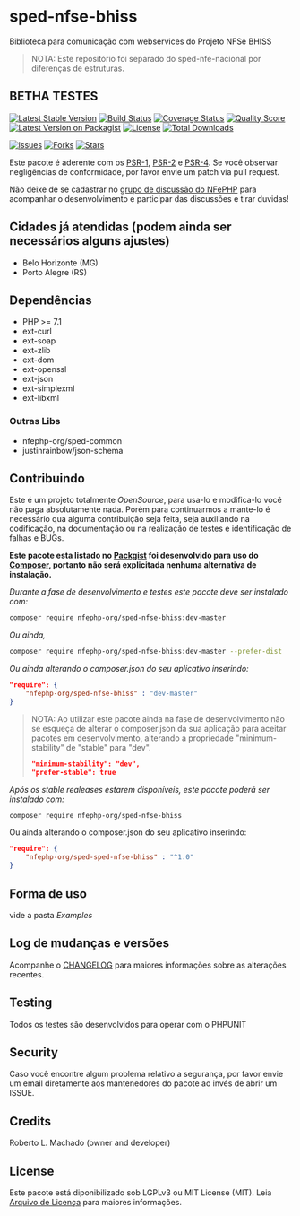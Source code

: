 # sped-nfse-bhiss

Biblioteca para comunicação com webservices do Projeto NFSe BHISS

> NOTA: Este repositório foi separado do sped-nfe-nacional por diferenças de estruturas.

## BETHA TESTES


[![Latest Stable Version][ico-stable]][link-packagist]
[![Build Status][ico-travis]][link-travis]
[![Coverage Status][ico-scrutinizer]][link-scrutinizer]
[![Quality Score][ico-code-quality]][link-code-quality]
[![Latest Version on Packagist][ico-version]][link-packagist]
[![License][ico-license]][link-packagist]
[![Total Downloads][ico-downloads]][link-downloads]

[![Issues][ico-issues]][link-issues]
[![Forks][ico-forks]][link-forks]
[![Stars][ico-stars]][link-stars]

Este pacote é aderente com os [PSR-1], [PSR-2] e [PSR-4]. Se você observar negligências de conformidade, por favor envie um patch via pull request.

[PSR-1]: https://github.com/php-fig/fig-standards/blob/master/accepted/PSR-1-basic-coding-standard.md
[PSR-2]: https://github.com/php-fig/fig-standards/blob/master/accepted/PSR-2-coding-style-guide.md
[PSR-4]: https://github.com/php-fig/fig-standards/blob/master/accepted/PSR-4-autoloader.md

Não deixe de se cadastrar no [grupo de discussão do NFePHP](http://groups.google.com/group/nfephp) para acompanhar o desenvolvimento e participar das discussões e tirar duvidas!


## Cidades já atendidas (podem ainda ser necessários alguns ajustes)

- Belo Horizonte (MG)
- Porto Alegre (RS)

## Dependências

- PHP >= 7.1
- ext-curl
- ext-soap
- ext-zlib
- ext-dom
- ext-openssl
- ext-json
- ext-simplexml
- ext-libxml

### Outras Libs

- nfephp-org/sped-common
- justinrainbow/json-schema

## Contribuindo
Este é um projeto totalmente *OpenSource*, para usa-lo e modifica-lo você não paga absolutamente nada. Porém para continuarmos a mante-lo é necessário qua alguma contribuição seja feita, seja auxiliando na codificação, na documentação ou na realização de testes e identificação de falhas e BUGs.

**Este pacote esta listado no [Packgist](https://packagist.org/) foi desenvolvido para uso do [Composer](https://getcomposer.org/), portanto não será explicitada nenhuma alternativa de instalação.**

*Durante a fase de desenvolvimento e testes este pacote deve ser instalado com:*
```bash
composer require nfephp-org/sped-nfse-bhiss:dev-master
```

*Ou ainda,*
```bash
composer require nfephp-org/sped-nfse-bhiss:dev-master --prefer-dist
```

*Ou ainda alterando o composer.json do seu aplicativo inserindo:*
```json
"require": {
    "nfephp-org/sped-nfse-bhiss" : "dev-master"
}
```

> NOTA: Ao utilizar este pacote ainda na fase de desenvolvimento não se esqueça de alterar o composer.json da sua aplicação para aceitar pacotes em desenvolvimento, alterando a propriedade "minimum-stability" de "stable" para "dev".
> ```json
> "minimum-stability": "dev",
> "prefer-stable": true
> ```

*Após os stable realeases estarem disponíveis, este pacote poderá ser instalado com:*
```bash
composer require nfephp-org/sped-nfse-bhiss
```
Ou ainda alterando o composer.json do seu aplicativo inserindo:
```json
"require": {
    "nfephp-org/sped-sped-nfse-bhiss" : "^1.0"
}
```

## Forma de uso
vide a pasta *Examples*

## Log de mudanças e versões
Acompanhe o [CHANGELOG](CHANGELOG.md) para maiores informações sobre as alterações recentes.

## Testing

Todos os testes são desenvolvidos para operar com o PHPUNIT

## Security

Caso você encontre algum problema relativo a segurança, por favor envie um email diretamente aos mantenedores do pacote ao invés de abrir um ISSUE.

## Credits

Roberto L. Machado (owner and developer)

## License

Este pacote está diponibilizado sob LGPLv3 ou MIT License (MIT). Leia  [Arquivo de Licença](LICENSE.md) para maiores informações.


[ico-stable]: https://poser.pugx.org/nfephp-org/sped-nfse-bhiss/version
[ico-stars]: https://img.shields.io/github/stars/nfephp-org/sped-nfse-bhiss.svg?style=flat-square
[ico-forks]: https://img.shields.io/github/forks/nfephp-org/sped-nfse-bhiss.svg?style=flat-square
[ico-issues]: https://img.shields.io/github/issues/nfephp-org/sped-nfse-bhiss.svg?style=flat-square
[ico-travis]: https://img.shields.io/travis/nfephp-org/sped-nfse-bhiss/master.svg?style=flat-square
[ico-scrutinizer]: https://img.shields.io/scrutinizer/coverage/g/nfephp-org/sped-nfse-bhiss.svg?style=flat-square
[ico-code-quality]: https://img.shields.io/scrutinizer/g/nfephp-org/sped-nfse-bhiss.svg?style=flat-square
[ico-downloads]: https://img.shields.io/packagist/dt/nfephp-org/sped-nfse-bhiss.svg?style=flat-square
[ico-version]: https://img.shields.io/packagist/v/nfephp-org/sped-nfse-bhiss.svg?style=flat-square
[ico-license]: https://poser.pugx.org/nfephp-org/nfephp/license.svg?style=flat-square
[ico-gitter]: https://img.shields.io/badge/GITTER-4%20users%20online-green.svg?style=flat-square

[link-packagist]: https://packagist.org/packages/nfephp-org/sped-nfse-bhiss
[link-travis]: https://travis-ci.org/nfephp-org/sped-nfse-bhiss
[link-scrutinizer]: https://scrutinizer-ci.com/g/nfephp-org/sped-nfse-bhiss/code-structure
[link-code-quality]: https://scrutinizer-ci.com/g/nfephp-org/sped-nfse-bhiss
[link-downloads]: https://packagist.org/packages/nfephp-org/sped-nfse-bhiss
[link-author]: https://github.com/nfephp-org
[link-issues]: https://github.com/nfephp-org/sped-nfse-bhiss/issues
[link-forks]: https://github.com/nfephp-org/sped-nfse-bhiss/network
[link-stars]: https://github.com/nfephp-org/sped-nfse-bhiss/stargazers
